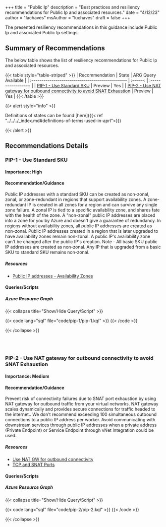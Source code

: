 +++
title = "Public Ip"
description = "Best practices and resiliency recommendations for Public Ip and associated resources."
date = "4/12/23"
author = "lachaves"
msAuthor = "luchaves"
draft = false
+++

The presented resiliency recommendations in this guidance include Public Ip and associated Public Ip settings.

## Summary of Recommendations

The below table shows the list of resiliency recommendations for Public Ip and associated resources.

{{< table style="table-striped" >}}
| Recommendation                                    |  State   | ARG Query Available |
| :------------------------------------------------ | :------: | :-----------------: |
| [PIP-1 - Use Standard SKU](#pip-1---use-standard-sku) | Preview  |         Yes         |
| [PIP-2 - Use NAT gateway for outbound connectivity to avoid SNAT Exhaustion](#pip-2---Use-NAT-gateway-for-outbound-connectivity-to-avoid-SNAT-Exhaustion) | Preview |         Yes          |
{{< /table >}}

{{< alert style="info" >}}

Definitions of states can be found [here]({{< ref "../../../_index.md#definitions-of-terms-used-in-aprl">}})

{{< /alert >}}

## Recommendations Details

### PIP-1 - Use Standard SKU

#### Importance: High

#### Recommendation/Guidance

Public IP addresses with a standard SKU can be created as non-zonal, zonal, or zone-redundant in regions that support availability zones.
A zone-redundant IP is created in all zones for a region and can survive any single zone failure. A zonal IP is tied to a specific availability zone, and shares fate with the health of the zone. A "non-zonal" public IP addresses are placed into a zone for you by Azure and doesn't give a guarantee of redundancy.
In regions without availability zones, all public IP addresses are created as non-zonal. Public IP addresses created in a region that is later upgraded to have availability zones remain non-zonal. A public IP's availability zone can't be changed after the public IP's creation.
Note - All basic SKU public IP addresses are created as non-zonal. Any IP that is upgraded from a basic SKU to standard SKU remains non-zonal.

##### Resources

- [Public IP addresses - Availability Zones](https://learn.microsoft.com/en-us/azure/virtual-network/ip-services/public-ip-addresses#availability-zone)

#### Queries/Scripts

##### Azure Resource Graph

{{< collapse title="Show/Hide Query/Script" >}}

{{< code lang="sql" file="code/pip-1/pip-1.kql" >}} {{< /code >}}

{{< /collapse >}}

<br><br>

### PIP-2 - Use NAT gateway for outbound connectivity to avoid SNAT Exhaustion

#### Importance: Medium

#### Recommendation/Guidance

Prevent risk of connectivity failures due to SNAT port exhaustion by using NAT gateway for outbound traffic from your virtual networks. NAT gateway scales dynamically and provides secure connections for traffic headed to the internet.. We don't recommend exceeding 100 simultaneous outbound connections to a public IP address per worker.  Avoid communicating with downstream services through public IP addresses when a private address (Private Endpoint) or Service Endpoint through vNet Integration could be used.

##### Resources

- [Use NAT GW for outbound connectivity](https://learn.microsoft.com/en-us/azure/advisor/advisor-reference-reliability-recommendations#use-nat-gateway-for-outbound-connectivity)
- [TCP and SNAT Ports](https://learn.microsoft.com/en-us/azure/architecture/framework/services/compute/azure-app-service/reliability#tcp-and-snat-ports)
#### Queries/Scripts

##### Azure Resource Graph

{{< collapse title="Show/Hide Query/Script" >}}

{{< code lang="sql" file="code/pip-2/pip-2.kql" >}} {{< /code >}}

{{< /collapse >}}

<br><br>
